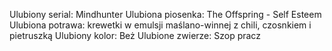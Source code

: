 Ulubiony serial: Mindhunter
Ulubiona piosenka: The Offspring - Self Esteem
Ulubiona potrawa: krewetki w emulsji maślano-winnej z chili, czosnkiem i pietruszką
Ulubiony kolor: Beż
Ulubione zwierze: Szop pracz